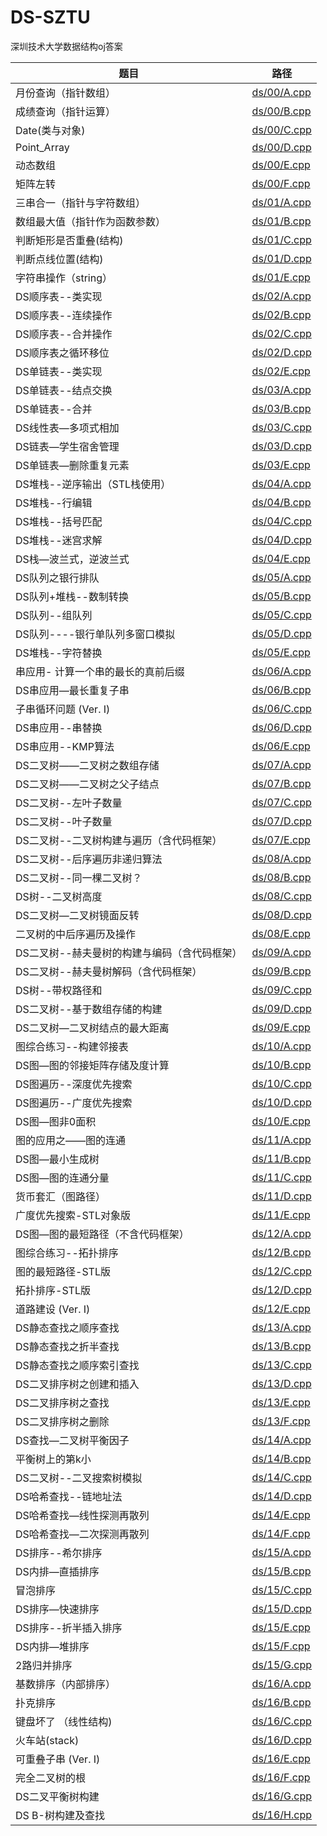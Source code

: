 # DS-SZTU

深圳技术大学数据结构oj答案

|题目|路径|
|-|-|
|月份查询（指针数组）|[ds/00/A.cpp](https://github.com/Mzying2001/DS-SZTU/blob/master/ds/00/A.cpp)|
|成绩查询（指针运算）|[ds/00/B.cpp](https://github.com/Mzying2001/DS-SZTU/blob/master/ds/00/B.cpp)|
|Date(类与对象)|[ds/00/C.cpp](https://github.com/Mzying2001/DS-SZTU/blob/master/ds/00/C.cpp)|
|Point_Array|[ds/00/D.cpp](https://github.com/Mzying2001/DS-SZTU/blob/master/ds/00/D.cpp)|
|动态数组|[ds/00/E.cpp](https://github.com/Mzying2001/DS-SZTU/blob/master/ds/00/E.cpp)|
|矩阵左转|[ds/00/F.cpp](https://github.com/Mzying2001/DS-SZTU/blob/master/ds/00/F.cpp)|
|三串合一（指针与字符数组）|[ds/01/A.cpp](https://github.com/Mzying2001/DS-SZTU/blob/master/ds/01/A.cpp)|
|数组最大值（指针作为函数参数）|[ds/01/B.cpp](https://github.com/Mzying2001/DS-SZTU/blob/master/ds/01/B.cpp)|
|判断矩形是否重叠(结构)|[ds/01/C.cpp](https://github.com/Mzying2001/DS-SZTU/blob/master/ds/01/C.cpp)|
|判断点线位置(结构)|[ds/01/D.cpp](https://github.com/Mzying2001/DS-SZTU/blob/master/ds/01/D.cpp)|
|字符串操作（string）|[ds/01/E.cpp](https://github.com/Mzying2001/DS-SZTU/blob/master/ds/01/E.cpp)|
|DS顺序表--类实现|[ds/02/A.cpp](https://github.com/Mzying2001/DS-SZTU/blob/master/ds/02/A.cpp)|
|DS顺序表--连续操作|[ds/02/B.cpp](https://github.com/Mzying2001/DS-SZTU/blob/master/ds/02/B.cpp)|
|DS顺序表--合并操作|[ds/02/C.cpp](https://github.com/Mzying2001/DS-SZTU/blob/master/ds/02/C.cpp)|
|DS顺序表之循环移位|[ds/02/D.cpp](https://github.com/Mzying2001/DS-SZTU/blob/master/ds/02/D.cpp)|
|DS单链表--类实现|[ds/02/E.cpp](https://github.com/Mzying2001/DS-SZTU/blob/master/ds/02/E.cpp)|
|DS单链表--结点交换|[ds/03/A.cpp](https://github.com/Mzying2001/DS-SZTU/blob/master/ds/03/A.cpp)|
|DS单链表--合并|[ds/03/B.cpp](https://github.com/Mzying2001/DS-SZTU/blob/master/ds/03/B.cpp)|
|DS线性表—多项式相加|[ds/03/C.cpp](https://github.com/Mzying2001/DS-SZTU/blob/master/ds/03/C.cpp)|
|DS链表—学生宿舍管理|[ds/03/D.cpp](https://github.com/Mzying2001/DS-SZTU/blob/master/ds/03/D.cpp)|
|DS单链表—删除重复元素|[ds/03/E.cpp](https://github.com/Mzying2001/DS-SZTU/blob/master/ds/03/E.cpp)|
|DS堆栈--逆序输出（STL栈使用）|[ds/04/A.cpp](https://github.com/Mzying2001/DS-SZTU/blob/master/ds/04/A.cpp)|
|DS堆栈--行编辑|[ds/04/B.cpp](https://github.com/Mzying2001/DS-SZTU/blob/master/ds/04/B.cpp)|
|DS堆栈--括号匹配|[ds/04/C.cpp](https://github.com/Mzying2001/DS-SZTU/blob/master/ds/04/C.cpp)|
|DS堆栈--迷宫求解|[ds/04/D.cpp](https://github.com/Mzying2001/DS-SZTU/blob/master/ds/04/D.cpp)|
|DS栈—波兰式，逆波兰式|[ds/04/E.cpp](https://github.com/Mzying2001/DS-SZTU/blob/master/ds/04/E.cpp)|
|DS队列之银行排队|[ds/05/A.cpp](https://github.com/Mzying2001/DS-SZTU/blob/master/ds/05/A.cpp)|
|DS队列+堆栈--数制转换|[ds/05/B.cpp](https://github.com/Mzying2001/DS-SZTU/blob/master/ds/05/B.cpp)|
|DS队列--组队列|[ds/05/C.cpp](https://github.com/Mzying2001/DS-SZTU/blob/master/ds/05/C.cpp)|
|DS队列----银行单队列多窗口模拟|[ds/05/D.cpp](https://github.com/Mzying2001/DS-SZTU/blob/master/ds/05/D.cpp)|
|DS堆栈--字符替换|[ds/05/E.cpp](https://github.com/Mzying2001/DS-SZTU/blob/master/ds/05/E.cpp)|
|串应用- 计算一个串的最长的真前后缀|[ds/06/A.cpp](https://github.com/Mzying2001/DS-SZTU/blob/master/ds/06/A.cpp)|
|DS串应用—最长重复子串|[ds/06/B.cpp](https://github.com/Mzying2001/DS-SZTU/blob/master/ds/06/B.cpp)|
|子串循环问题 (Ver. I)|[ds/06/C.cpp](https://github.com/Mzying2001/DS-SZTU/blob/master/ds/06/C.cpp)|
|DS串应用--串替换|[ds/06/D.cpp](https://github.com/Mzying2001/DS-SZTU/blob/master/ds/06/D.cpp)|
|DS串应用--KMP算法|[ds/06/E.cpp](https://github.com/Mzying2001/DS-SZTU/blob/master/ds/06/E.cpp)|
|DS二叉树——二叉树之数组存储|[ds/07/A.cpp](https://github.com/Mzying2001/DS-SZTU/blob/master/ds/07/A.cpp)|
|DS二叉树——二叉树之父子结点|[ds/07/B.cpp](https://github.com/Mzying2001/DS-SZTU/blob/master/ds/07/B.cpp)|
|DS二叉树--左叶子数量|[ds/07/C.cpp](https://github.com/Mzying2001/DS-SZTU/blob/master/ds/07/C.cpp)|
|DS二叉树--叶子数量|[ds/07/D.cpp](https://github.com/Mzying2001/DS-SZTU/blob/master/ds/07/D.cpp)|
|DS二叉树--二叉树构建与遍历（含代码框架）|[ds/07/E.cpp](https://github.com/Mzying2001/DS-SZTU/blob/master/ds/07/E.cpp)|
|DS二叉树--后序遍历非递归算法|[ds/08/A.cpp](https://github.com/Mzying2001/DS-SZTU/blob/master/ds/08/A.cpp)|
|DS二叉树--同一棵二叉树？|[ds/08/B.cpp](https://github.com/Mzying2001/DS-SZTU/blob/master/ds/08/B.cpp)|
|DS树--二叉树高度|[ds/08/C.cpp](https://github.com/Mzying2001/DS-SZTU/blob/master/ds/08/C.cpp)|
|DS二叉树—二叉树镜面反转|[ds/08/D.cpp](https://github.com/Mzying2001/DS-SZTU/blob/master/ds/08/D.cpp)|
|二叉树的中后序遍历及操作|[ds/08/E.cpp](https://github.com/Mzying2001/DS-SZTU/blob/master/ds/08/E.cpp)|
|DS二叉树--赫夫曼树的构建与编码（含代码框架）|[ds/09/A.cpp](https://github.com/Mzying2001/DS-SZTU/blob/master/ds/09/A.cpp)|
|DS二叉树--赫夫曼树解码（含代码框架）|[ds/09/B.cpp](https://github.com/Mzying2001/DS-SZTU/blob/master/ds/09/B.cpp)|
|DS树--带权路径和|[ds/09/C.cpp](https://github.com/Mzying2001/DS-SZTU/blob/master/ds/09/C.cpp)|
|DS二叉树--基于数组存储的构建|[ds/09/D.cpp](https://github.com/Mzying2001/DS-SZTU/blob/master/ds/09/D.cpp)|
|DS二叉树—二叉树结点的最大距离|[ds/09/E.cpp](https://github.com/Mzying2001/DS-SZTU/blob/master/ds/09/E.cpp)|
|图综合练习--构建邻接表|[ds/10/A.cpp](https://github.com/Mzying2001/DS-SZTU/blob/master/ds/10/A.cpp)|
|DS图—图的邻接矩阵存储及度计算|[ds/10/B.cpp](https://github.com/Mzying2001/DS-SZTU/blob/master/ds/10/B.cpp)|
|DS图遍历--深度优先搜索|[ds/10/C.cpp](https://github.com/Mzying2001/DS-SZTU/blob/master/ds/10/C.cpp)|
|DS图遍历--广度优先搜索|[ds/10/D.cpp](https://github.com/Mzying2001/DS-SZTU/blob/master/ds/10/D.cpp)|
|DS图—图非0面积|[ds/10/E.cpp](https://github.com/Mzying2001/DS-SZTU/blob/master/ds/10/E.cpp)|
|图的应用之——图的连通|[ds/11/A.cpp](https://github.com/Mzying2001/DS-SZTU/blob/master/ds/11/A.cpp)|
|DS图—最小生成树|[ds/11/B.cpp](https://github.com/Mzying2001/DS-SZTU/blob/master/ds/11/B.cpp)|
|DS图—图的连通分量|[ds/11/C.cpp](https://github.com/Mzying2001/DS-SZTU/blob/master/ds/11/C.cpp)|
|货币套汇（图路径）|[ds/11/D.cpp](https://github.com/Mzying2001/DS-SZTU/blob/master/ds/11/D.cpp)|
|广度优先搜索-STL对象版|[ds/11/E.cpp](https://github.com/Mzying2001/DS-SZTU/blob/master/ds/11/E.cpp)|
|DS图—图的最短路径（不含代码框架）|[ds/12/A.cpp](https://github.com/Mzying2001/DS-SZTU/blob/master/ds/12/A.cpp)|
|图综合练习--拓扑排序|[ds/12/B.cpp](https://github.com/Mzying2001/DS-SZTU/blob/master/ds/12/B.cpp)|
|图的最短路径-STL版|[ds/12/C.cpp](https://github.com/Mzying2001/DS-SZTU/blob/master/ds/12/C.cpp)|
|拓扑排序-STL版|[ds/12/D.cpp](https://github.com/Mzying2001/DS-SZTU/blob/master/ds/12/D.cpp)|
|道路建设 (Ver. I)|[ds/12/E.cpp](https://github.com/Mzying2001/DS-SZTU/blob/master/ds/12/E.cpp)|
|DS静态查找之顺序查找|[ds/13/A.cpp](https://github.com/Mzying2001/DS-SZTU/blob/master/ds/13/A.cpp)|
|DS静态查找之折半查找|[ds/13/B.cpp](https://github.com/Mzying2001/DS-SZTU/blob/master/ds/13/B.cpp)|
|DS静态查找之顺序索引查找|[ds/13/C.cpp](https://github.com/Mzying2001/DS-SZTU/blob/master/ds/13/C.cpp)|
|DS二叉排序树之创建和插入|[ds/13/D.cpp](https://github.com/Mzying2001/DS-SZTU/blob/master/ds/13/D.cpp)|
|DS二叉排序树之查找|[ds/13/E.cpp](https://github.com/Mzying2001/DS-SZTU/blob/master/ds/13/E.cpp)|
|DS二叉排序树之删除|[ds/13/F.cpp](https://github.com/Mzying2001/DS-SZTU/blob/master/ds/13/F.cpp)|
|DS查找—二叉树平衡因子|[ds/14/A.cpp](https://github.com/Mzying2001/DS-SZTU/blob/master/ds/14/A.cpp)|
|平衡树上的第k小|[ds/14/B.cpp](https://github.com/Mzying2001/DS-SZTU/blob/master/ds/14/B.cpp)|
|DS二叉树--二叉搜索树模拟|[ds/14/C.cpp](https://github.com/Mzying2001/DS-SZTU/blob/master/ds/14/C.cpp)|
|DS哈希查找--链地址法|[ds/14/D.cpp](https://github.com/Mzying2001/DS-SZTU/blob/master/ds/14/D.cpp)|
|DS哈希查找—线性探测再散列|[ds/14/E.cpp](https://github.com/Mzying2001/DS-SZTU/blob/master/ds/14/E.cpp)|
|DS哈希查找—二次探测再散列|[ds/14/F.cpp](https://github.com/Mzying2001/DS-SZTU/blob/master/ds/14/F.cpp)|
|DS排序--希尔排序|[ds/15/A.cpp](https://github.com/Mzying2001/DS-SZTU/blob/master/ds/15/A.cpp)|
|DS内排—直插排序|[ds/15/B.cpp](https://github.com/Mzying2001/DS-SZTU/blob/master/ds/15/B.cpp)|
|冒泡排序|[ds/15/C.cpp](https://github.com/Mzying2001/DS-SZTU/blob/master/ds/15/C.cpp)|
|DS排序—快速排序|[ds/15/D.cpp](https://github.com/Mzying2001/DS-SZTU/blob/master/ds/15/D.cpp)|
|DS排序--折半插入排序|[ds/15/E.cpp](https://github.com/Mzying2001/DS-SZTU/blob/master/ds/15/E.cpp)|
|DS内排—堆排序|[ds/15/F.cpp](https://github.com/Mzying2001/DS-SZTU/blob/master/ds/15/F.cpp)|
|2路归并排序|[ds/15/G.cpp](https://github.com/Mzying2001/DS-SZTU/blob/master/ds/15/G.cpp)|
|基数排序（内部排序）|[ds/16/A.cpp](https://github.com/Mzying2001/DS-SZTU/blob/master/ds/16/A.cpp)|
|扑克排序|[ds/16/B.cpp](https://github.com/Mzying2001/DS-SZTU/blob/master/ds/16/B.cpp)|
|键盘坏了 （线性结构)|[ds/16/C.cpp](https://github.com/Mzying2001/DS-SZTU/blob/master/ds/16/C.cpp)|
|火车站(stack)|[ds/16/D.cpp](https://github.com/Mzying2001/DS-SZTU/blob/master/ds/16/D.cpp)|
|可重叠子串 (Ver. I)|[ds/16/E.cpp](https://github.com/Mzying2001/DS-SZTU/blob/master/ds/16/E.cpp)|
|完全二叉树的根|[ds/16/F.cpp](https://github.com/Mzying2001/DS-SZTU/blob/master/ds/16/F.cpp)|
|DS二叉平衡树构建|[ds/16/G.cpp](https://github.com/Mzying2001/DS-SZTU/blob/master/ds/16/G.cpp)|
|DS B-树构建及查找|[ds/16/H.cpp](https://github.com/Mzying2001/DS-SZTU/blob/master/ds/16/H.cpp)|
